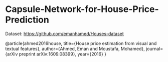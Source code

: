 # Capsule-Network-for-House-Price-Prediction

Dataset: https://github.com/emanhamed/Houses-dataset

@article{ahmed2016house, title={House price estimation from visual and textual features}, author={Ahmed, Eman and Moustafa, Mohamed}, journal={arXiv preprint arXiv:1609.08399}, year={2016} }
